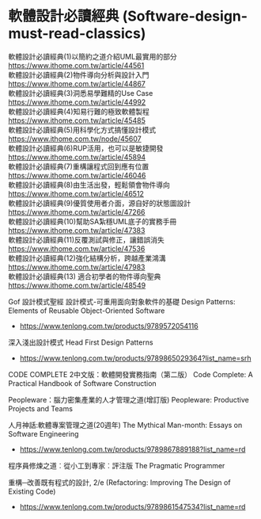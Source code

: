 # 軟體設計必讀經典 (Software-design-must-read-classics)

軟體設計必讀經典(1)以簡約之道介紹UML最實用的部分 https://www.ithome.com.tw/article/44561  
軟體設計必讀經典(2)物件導向分析與設計入門 https://www.ithome.com.tw/article/44867  
軟體設計必讀經典(3)洞悉易學難精的Use Case https://www.ithome.com.tw/article/44992  
軟體設計必讀經典(4)知易行難的極致軟體製程 https://www.ithome.com.tw/article/45485  
軟體設計必讀經典(5)用科學化方式搞懂設計模式 https://www.ithome.com.tw/node/45607  
軟體設計必讀經典(6)RUP活用，也可以是敏捷開發 https://www.ithome.com.tw/article/45894  
軟體設計必讀經典(7)重構讓程式回到應有位置 https://www.ithome.com.tw/article/46046  
軟體設計必讀經典(8)由生活出發，輕鬆領會物件導向 https://www.ithome.com.tw/article/46512  
軟體設計必讀經典(9)優質使用者介面，源自好的狀態圖設計 https://www.ithome.com.tw/article/47266  
軟體設計必讀經典(10)幫助SA紮穩UML底子的實務手冊 https://www.ithome.com.tw/article/47383  
軟體設計必讀經典(11)反覆測試與修正，讓錯誤消失 https://www.ithome.com.tw/article/47536  
軟體設計必讀經典(12)強化結構分析，跨越產業鴻溝 https://www.ithome.com.tw/article/47983  
軟體設計必讀經典(13) 適合初學者的物件導向聖典 https://www.ithome.com.tw/article/48549  

Gof 設計模式聖經 設計模式-可重用面向對象軟件的基礎  Design Patterns: Elements of Reusable Object-Oriented Software
- https://www.tenlong.com.tw/products/9789572054116

深入淺出設計模式 Head First Design Patterns  
- https://www.tenlong.com.tw/products/9789865029364?list_name=srh

CODE COMPLETE 2中文版：軟體開發實務指南（第二版） Code Complete: A Practical Handbook of Software Construction  

Peopleware：腦力密集產業的人才管理之道(增訂版)  Peopleware: Productive Projects and Teams  

人月神話:軟體專案管理之道(20週年) The Mythical Man-month: Essays on Software Engineering  
- https://www.tenlong.com.tw/products/9789867889188?list_name=rd
  
程序員修煉之道︰從小工到專家︰評注版 The Pragmatic Programmer  

重構─改善既有程式的設計, 2/e (Refactoring: Improving The Design of Existing Code)
- https://www.tenlong.com.tw/products/9789861547534?list_name=rd